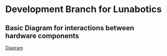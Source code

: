 # Development Branch for Lunabotics

## Basic Diagram for interactions between hardware components
[Diagram](./images/Diagram.png)